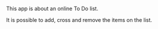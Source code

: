 This app is about an online To Do list.

It is possible to add, cross and remove the items on the list.